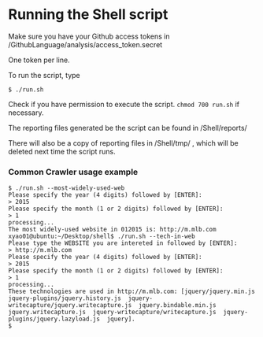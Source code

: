 # Running the Shell script

Make sure you have your Github access tokens in /GithubLanguage/analysis/access_token.secret

One token per line.

To run the script, type

`$ ./run.sh`

Check if you have permission to execute the script. `chmod 700 run.sh` if necessary.

The reporting files generated be the script can be found in /Shell/reports/

There will also be a copy of reporting files in /Shell/tmp/ , which will be deleted next time the script runs.


### Common Crawler usage example
```
$ ./run.sh --most-widely-used-web
Please specify the year (4 digits) followed by [ENTER]:
> 2015
Please specify the month (1 or 2 digits) followed by [ENTER]:
> 1
processing...
The most widely-used website in 012015 is: http://m.mlb.com
xyao01@ubuntu:~/Desktop/shell$ ./run.sh --tech-in-web
Please type the WEBSITE you are intereted in followed by [ENTER]:
> http://m.mlb.com
Please specify the year (4 digits) followed by [ENTER]:
> 2015
Please specify the month (1 or 2 digits) followed by [ENTER]:
> 1
processing...
These technologies are used in http://m.mlb.com: [jquery/jquery.min.js  jquery-plugins/jquery.history.js  jquery-writecapture/jquery.writecapture.js  jquery.bindable.min.js  jquery.writecapture.js  jquery-writecapture/writecapture.js  jquery-plugins/jquery.lazyload.js  jquery].
$ 
```
